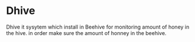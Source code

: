 # Dhive
Dhive it sysytem which install in Beehive for monitoring amount of honey in the hive. in order make sure the amount of honney in the beehive.
